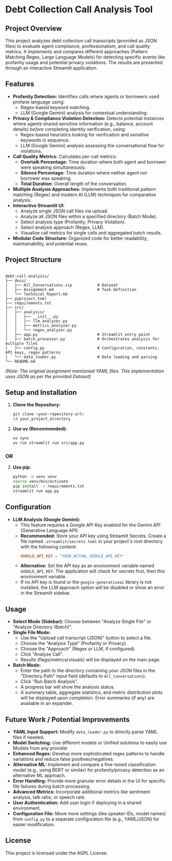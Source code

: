 # Debt Collection Call Analysis Tool

## Project Overview

This project analyzes debt collection call transcripts (provided as JSON files) to evaluate agent compliance, professionalism, and call quality metrics. It implements and compares different approaches (Pattern Matching Regex, Large Language Models) for detecting specific events like profanity usage and potential privacy violations. The results are presented through an interactive Streamlit application.

## Features

*   **Profanity Detection:** Identifies calls where agents or borrowers used profane language using:
    *   Regex-based keyword matching.
    *   LLM (Google Gemini) analysis for contextual understanding.
*   **Privacy & Compliance Violation Detection:** Detects potential instances where agents shared sensitive information (e.g., balance, account details) *before* completing identity verification, using:
    *   Regex-based heuristics looking for verification and sensitive keywords in sequence.
    *   LLM (Google Gemini) analysis assessing the conversational flow for violations.
*   **Call Quality Metrics:** Calculates per-call metrics:
    *   **Overtalk Percentage:** Time duration where both agent and borrower were speaking simultaneously.
    *   **Silence Percentage:** Time duration where neither agent nor borrower was speaking.
    *   **Total Duration:** Overall length of the conversation.
*   **Multiple Analysis Approaches:** Implements both traditional pattern matching (Regex) and modern AI (LLM) techniques for comparative analysis.
*   **Interactive Streamlit UI:**
    *   Analyze single JSON call files via upload.
    *   Analyze all JSON files within a specified directory (Batch Mode).
    *   Select analysis type (Profanity, Privacy Violation).
    *   Select analysis approach (Regex, LLM).
    *   Visualize call metrics for single calls and aggregated batch results.
*   **Modular Code Structure:** Organized code for better readability, maintainability, and potential reuse.

## Project Structure

```

debt-call-analysis/
├── docs/
│   ├── All_Conversations.zip           # Dataset
│   ├── Assignment.md                   # Task Definition
│   └── Technical Report.md
├── pyproject.toml
├── requirements.txt
├── src/
│   ├── analysis/
│   │   ├── __init__.py
│   │   ├── llm_analyzer.py
│   │   ├── metrics_analyzer.py
│   │   └── regex_analyzer.py
│   ├── app.py                          # Streamlit entry point
│   ├── batch_processor.py              # Orchestrates analysis for multiple files
│   ├── config.py                       # Configuration, constants, API keys, regex patterns
│   └── data_loader.py                  # Data loading and parsing
└── README.md

```

*(Note: The original assignment mentioned YAML files. This implementation uses JSON as per the provided Dataset)*

## Setup and Installation

1.  **Clone the Repository:**
    ```bash
    git clone <your-repository-url>
    cd your_project_directory
    ```
2. **Use uv (Recommended):**
    ```bash
    uv sync
    uv run streamlit run src/app.py
    ```
###        OR 

2.  **Use pip:**
    ```bash
    python -m venv venv
    source venv/bin/activate
    pip install -r requirements.txt
    streamlit run app.py
    ```

## Configuration

*   **LLM Analysis (Google Gemini):**
    *   This feature requires a Google API Key enabled for the Gemini API (Generative Language API).
    *   **Recommended:** Store your API key using Streamlit Secrets. Create a file named `.streamlit/secrets.toml` in your project's root directory with the following content:
        ```toml
        GOOGLE_API_KEY = "YOUR_ACTUAL_GOOGLE_API_KEY"
        ```
    *   **Alternative:** Set the API key as an environment variable named `GOOGLE_API_KEY`. The application will check for secrets first, then this environment variable.
    *   If no API key is found or the `google-generativeai` library is not installed, the LLM approach option will be disabled or show an error in the Streamlit sidebar.

## Usage



*   **Select Mode (Sidebar):** Choose between "Analyze Single File" or "Analyze Directory (Batch)".
*   **Single File Mode:**
    *   Use the "Upload call transcript (JSON)" button to select a file.
    *   Choose the "Analysis Type" (Profanity or Privacy).
    *   Choose the "Approach" (Regex or LLM, if configured).
    *   Click "Analyze Call".
    *   Results (flags/metrics/visuals) will be displayed on the main page.
*   **Batch Mode:**
    *   Enter the path to the directory containing your JSON files in the "Directory Path" input field (defaults to `All_Conversations`).
    *   Click "Run Batch Analysis".
    *   A progress bar will show the analysis status.
    *   A summary table, aggregate statistics, and metric distribution plots will be displayed upon completion. Error summaries (if any) are available in an expander.



## Future Work / Potential Improvements

*   **YAML Input Support:** Modify `data_loader.py` to directly parse YAML files if needed.
*   **Model Switching:** Use different models or Unified solutions to easily use Models from any provider
*   **Enhanced Regex:** Develop more sophisticated regex patterns to handle variations and reduce false positives/negatives.
*   **Alternative ML:** Implement and compare a fine-tuned classification model (e.g., using BERT or similar) for profanity/privacy detection as an alternative ML approach.
*   **Error Handling:** Provide more granular error details in the UI for specific file failures during batch processing.
*   **Advanced Metrics:** Incorporate additional metrics like sentiment analysis, talk ratio, or speech rate.
*   **User Authentication:** Add user login if deploying in a shared environment.
*   **Configuration File:** Move more settings (like speaker IDs, model names) from `config.py` to a separate configuration file (e.g., YAML/JSON) for easier modification.

## License

This project is licensed under the AGPL License.
